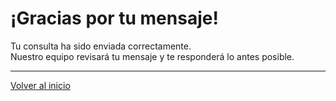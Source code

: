 # ¡Gracias por tu mensaje!

Tu consulta ha sido enviada correctamente.  
Nuestro equipo revisará tu mensaje y te responderá lo antes posible.

---

[Volver al inicio](/)